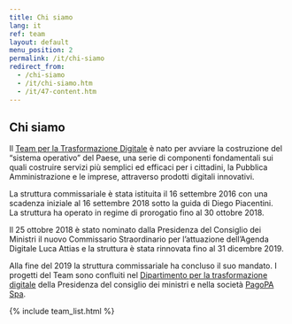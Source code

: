 ```yaml
---
title: Chi siamo
lang: it
ref: team
layout: default
menu_position: 2
permalink: /it/chi-siamo
redirect_from:
  - /chi-siamo
  - /it/chi-siamo.htm
  - /it/47-content.htm
---
```


## Chi siamo

Il <a href="http://presidenza.governo.it/AmministrazioneTrasparente/DisposizioniGenerali/AttiGenerali/DpcmOrganismiCollegiali/DPCM_20160916_CommStraord_AgendaDigitale.pdf" title="Decreto del Presidente del Consiglio dei Ministri per la Struttura commissariale Agenda Digitale" target="_blank">Team per la Trasformazione Digitale</a> è nato per avviare la costruzione del “sistema operativo” del Paese, una serie di componenti fondamentali sui quali costruire servizi più semplici ed efficaci per i cittadini, la Pubblica Amministrazione e le imprese, attraverso prodotti digitali innovativi.
  
La struttura commissariale è stata istituita il 16 settembre 2016 con una scadenza iniziale al 16 settembre 2018 sotto la guida di Diego Piacentini.  
La struttura ha operato in regime di prorogatio fino al 30 ottobre 2018.

Il 25 ottobre 2018 è stato nominato dalla Presidenza del Consiglio dei Ministri il nuovo Commissario Straordinario per l’attuazione dell’Agenda Digitale Luca Attias e la struttura è stata rinnovata fino al 31 dicembre 2019.

Alla fine del 2019 la struttura commissariale ha concluso il suo mandato. I progetti del Team sono confluiti nel <a href='https://innovazione.gov.it/' target='_blank'>Dipartimento per la trasformazione digitale</a> della Presidenza del consiglio dei ministri e nella società <a href='https://www.pagopa.gov.it/' target='_blank'>PagoPA Spa</a>.

{% include team_list.html %}
